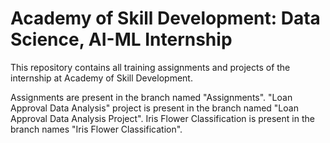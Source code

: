 # Academy of Skill Development: Data Science, AI-ML Internship

This repository contains all training assignments and projects of the internship at Academy of Skill Development.

Assignments are present in the branch named "Assignments".  "Loan Approval Data Analysis" project is present in the branch named "Loan Approval Data Analysis Project". Iris Flower Classification is present in the branch names "Iris Flower Classification".


